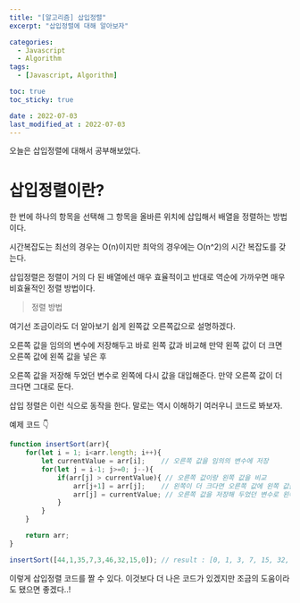 ```yaml
---
title: "[알고리즘] 삽입정렬"
excerpt: "삽입정렬에 대해 알아보자"

categories:
  - Javascript
  - Algorithm
tags:
  - [Javascript, Algorithm]

toc: true
toc_sticky: true

date : 2022-07-03
last_modified_at : 2022-07-03
---
```


오늘은 삽입정렬에 대해서 공부해보았다.

# 삽입정렬이란?

한 번에 하나의 항목을 선택해 그 항목을 올바른 위치에 삽입해서 배열을 정렬하는 방법이다.

시간복잡도는 최선의 경우는 O(n)이지만 최악의 경우에는 O(n^2)의 시간 복잡도를 갖는다.

삽입정렬은 정렬이 거의 다 된 배열에선 매우 효율적이고 반대로 역순에 가까우면 매우 비효율적인 정렬 방법이다.

> 정렬 방법

여기선 조금이라도 더 알아보기 쉽게 왼쪽값 오른쪽값으로 설명하겠다.

오른쪽 값을 임의의 변수에 저장해두고 바로 왼쪽 값과 비교해 만약 왼쪽 값이 더 크면 오른쪽 값에 왼쪽 값을 넣은 후

오른쪽 값을 저장해 두었던 변수로 왼쪽에 다시 값을 대입해준다. 만약 오른쪽 값이 더 크다면 그대로 둔다.

삽입 정렬은 이런 식으로 동작을 한다. 말로는 역시 이해하기 여러우니 코드로 봐보자.

예제 코드 👇

```javascript
function insertSort(arr){
    for(let i = 1; i<arr.length; i++){
        let currentValue = arr[i];    // 오른쪽 값을 임의의 변수에 저장
        for(let j = i-1; j>=0; j--){
            if(arr[j] > currentValue){ // 오른쪽 값이랑 왼쪽 값을 비교
                arr[j+1] = arr[j];    // 왼쪽이 더 크다면 오른쪽 값에 왼쪽 값을 넣은 후
                arr[j] = currentValue; // 오른쪽 값을 저장해 두었던 변수로 왼쪽에 넣어준다.
            }
        }
    }

    return arr;
}

insertSort([44,1,35,7,3,46,32,15,0]); // result : [0, 1, 3, 7, 15, 32, 35, 44, 46]
```

이렇게 삽입정렬 코드를 짤 수 있다. 이것보다 더 나은 코드가 있겠지만 조금의 도움이라도 됐으면 좋겠다..!